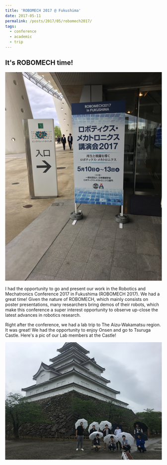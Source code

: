 ```yaml
---
title: 'ROBOMECH 2017 @ Fukushima'
date: 2017-05-11
permalink: /posts/2017/05/robomech2017/
tags:
  - conference
  - academic
  - trip
---
```


It's ROBOMECH time!
------

![ROBOMECH @ Fukushima](/images/blog/2017/robomech2017.jpg)

I had the opportunity to go and present our work in the Robotics and Mechatronics Conference 2017 in Fukushima (ROBOMECH 2017). We had a great time! Given the nature of ROBOMECH, which mainly consists on poster presentations, many researchers bring demos of their robots, which make this conference a super interest opportunity to observe up-close the latest advances in robotics research.

Right after the conference, we had a lab trip to The Aizu-Wakamatsu region. It was great! We had the opportunity to enjoy Onsen and go to Tsuruga Castle. Here's a pic of our Lab members at the Castle! 

![Aizu Castle](/images/blog/2017/aizucastle.jpg)
